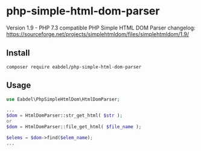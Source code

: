 php-simple-html-dom-parser
==========================

Version 1.9 - PHP 7.3 compatible
PHP Simple HTML DOM Parser changelog: https://sourceforge.net/projects/simplehtmldom/files/simplehtmldom/1.9/


Install
-------

```
composer require eabdel/php-simple-html-dom-parser
```

Usage
-----

```php
use Eabdel\PhpSimpleHtmlDom\HtmlDomParser;

...
$dom = HtmlDomParser::str_get_html( $str );
or
$dom = HtmlDomParser::file_get_html( $file_name );

$elems = $dom->find($elem_name);
...

```
